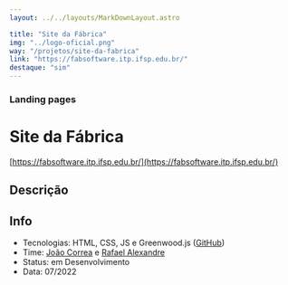 ```yaml
---
layout: ../../layouts/MarkDownLayout.astro

title: "Site da Fábrica"
img: "../logo-oficial.png"
way: "/projetos/site-da-fabrica"
link: "https://fabsoftware.itp.ifsp.edu.br/"
destaque: "sim"
---
```


### Landing pages

# Site da Fábrica
[https://fabsoftware.itp.ifsp.edu.br/](https://fabsoftware.itp.ifsp.edu.br/)

## Descrição

## Info

- Tecnologias: HTML, CSS, JS e Greenwood.js ([GitHub](https://github.com/fabsoftwareitp/fabsoftwareitp.github.io))
- Time: [João Correa](/membros/joao-correa) e [Rafael Alexandre](/membros/rafael-alexandre)
- Status: em Desenvolvimento
- Data: 07/2022